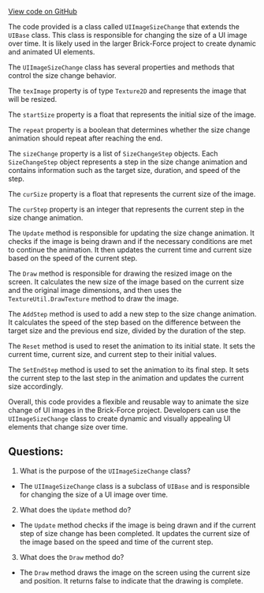 [View code on GitHub](https://github.com/TieHaxJan/Brick-Force/Assembly-CSharp\UIImageSizeChange.cs)

The code provided is a class called `UIImageSizeChange` that extends the `UIBase` class. This class is responsible for changing the size of a UI image over time. It is likely used in the larger Brick-Force project to create dynamic and animated UI elements.

The `UIImageSizeChange` class has several properties and methods that control the size change behavior. 

The `texImage` property is of type `Texture2D` and represents the image that will be resized. 

The `startSize` property is a float that represents the initial size of the image. 

The `repeat` property is a boolean that determines whether the size change animation should repeat after reaching the end. 

The `sizeChange` property is a list of `SizeChangeStep` objects. Each `SizeChangeStep` object represents a step in the size change animation and contains information such as the target size, duration, and speed of the step.

The `curSize` property is a float that represents the current size of the image. 

The `curStep` property is an integer that represents the current step in the size change animation.

The `Update` method is responsible for updating the size change animation. It checks if the image is being drawn and if the necessary conditions are met to continue the animation. It then updates the current time and current size based on the speed of the current step.

The `Draw` method is responsible for drawing the resized image on the screen. It calculates the new size of the image based on the current size and the original image dimensions, and then uses the `TextureUtil.DrawTexture` method to draw the image.

The `AddStep` method is used to add a new step to the size change animation. It calculates the speed of the step based on the difference between the target size and the previous end size, divided by the duration of the step.

The `Reset` method is used to reset the animation to its initial state. It sets the current time, current size, and current step to their initial values.

The `SetEndStep` method is used to set the animation to its final step. It sets the current step to the last step in the animation and updates the current size accordingly.

Overall, this code provides a flexible and reusable way to animate the size change of UI images in the Brick-Force project. Developers can use the `UIImageSizeChange` class to create dynamic and visually appealing UI elements that change size over time.
## Questions: 
 1. What is the purpose of the `UIImageSizeChange` class?
- The `UIImageSizeChange` class is a subclass of `UIBase` and is responsible for changing the size of a UI image over time.

2. What does the `Update` method do?
- The `Update` method checks if the image is being drawn and if the current step of size change has been completed. It updates the current size of the image based on the speed and time of the current step.

3. What does the `Draw` method do?
- The `Draw` method draws the image on the screen using the current size and position. It returns false to indicate that the drawing is complete.